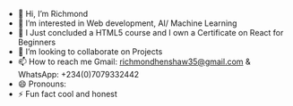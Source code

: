 - 👋 Hi, I’m Richmond
- 👀 I’m interested in Web development, AI/ Machine Learning
- 🌱 I Just concluded a HTML5 course and I own a Certificate on React for Beginners 
- 💞️ I’m looking to collaborate on Projects
- 📫 How to reach me Gmail: richmondhenshaw35@gmail.com & WhatsApp: +234(0)7079332442
-  😄 Pronouns: 
- ⚡ Fun fact cool and honest

<!---
Student1638077/Student1638077 is a ✨ special ✨ repository because its `README.md` (this file) appears on your GitHub profile.
You can click the Preview link to take a look at your changes.
--->
